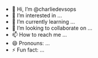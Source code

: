 - 👋 Hi, I’m @charliedevsops
- 👀 I’m interested in ...
- 🌱 I’m currently learning ...
- 💞️ I’m looking to collaborate on ...
- 📫 How to reach me ...
- 😄 Pronouns: ...
- ⚡ Fun fact: ...

<!---
charliedevsops/charliedevsops is a ✨ special ✨ repository because its `README.md` (this file) appears on your GitHub profile.
You can click the Preview link to take a look at your changes.
--->
